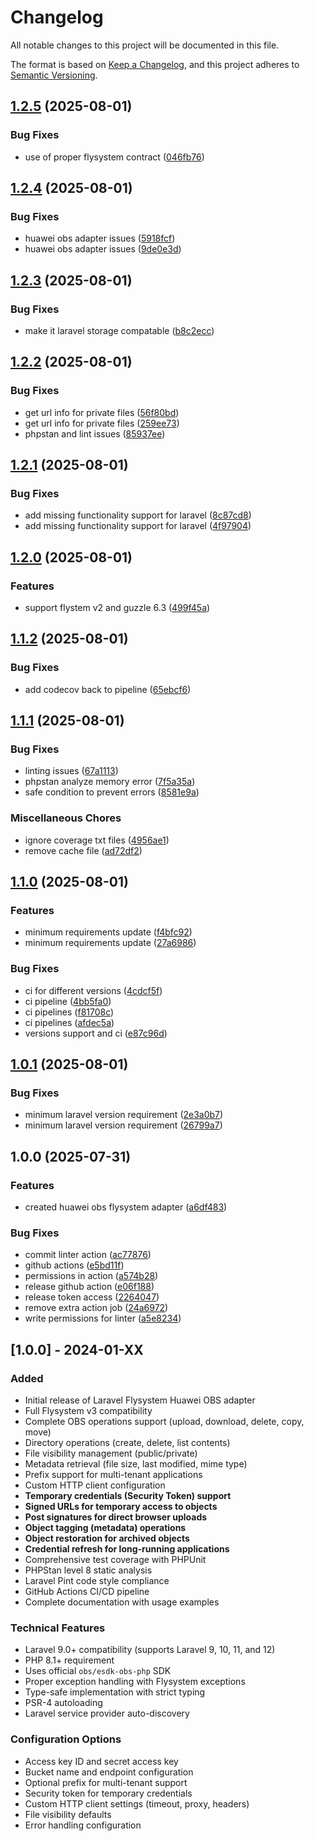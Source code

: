 # Changelog

All notable changes to this project will be documented in this file.

The format is based on [Keep a Changelog](https://keepachangelog.com/en/1.0.0/),
and this project adheres to [Semantic Versioning](https://semver.org/spec/v2.0.0.html).

## [1.2.5](https://github.com/mubbi/laravel-flysystem-huawei-obs/compare/v1.2.4...v1.2.5) (2025-08-01)


### Bug Fixes

* use of proper flysystem contract ([046fb76](https://github.com/mubbi/laravel-flysystem-huawei-obs/commit/046fb76062f5e46cf56096dba6d3ace17b686dc5))

## [1.2.4](https://github.com/mubbi/laravel-flysystem-huawei-obs/compare/v1.2.3...v1.2.4) (2025-08-01)


### Bug Fixes

* huawei obs adapter issues ([5918fcf](https://github.com/mubbi/laravel-flysystem-huawei-obs/commit/5918fcfcd6b6ed8bb97e5234811bf7633320302d))
* huawei obs adapter issues ([9de0e3d](https://github.com/mubbi/laravel-flysystem-huawei-obs/commit/9de0e3d376e1747056972f220853ec04be8ab95f))

## [1.2.3](https://github.com/mubbi/laravel-flysystem-huawei-obs/compare/v1.2.2...v1.2.3) (2025-08-01)


### Bug Fixes

* make it laravel storage compatable ([b8c2ecc](https://github.com/mubbi/laravel-flysystem-huawei-obs/commit/b8c2eccf672b09ff1c8fe009b2064aea9c329492))

## [1.2.2](https://github.com/mubbi/laravel-flysystem-huawei-obs/compare/v1.2.1...v1.2.2) (2025-08-01)


### Bug Fixes

* get url info for private files ([56f80bd](https://github.com/mubbi/laravel-flysystem-huawei-obs/commit/56f80bd7991923de922ac83b47c74672a8875b5c))
* get url info for private files ([259ee73](https://github.com/mubbi/laravel-flysystem-huawei-obs/commit/259ee73263718c6f13e6402658dbf7cf9c2efc24))
* phpstan and lint issues ([85937ee](https://github.com/mubbi/laravel-flysystem-huawei-obs/commit/85937ee93a7ff4cc0870b6a0c4cf2353aa2349a5))

## [1.2.1](https://github.com/mubbi/laravel-flysystem-huawei-obs/compare/v1.2.0...v1.2.1) (2025-08-01)


### Bug Fixes

* add missing functionality support for laravel ([8c87cd8](https://github.com/mubbi/laravel-flysystem-huawei-obs/commit/8c87cd8d364f6e05ea9314b0dc077855c43678d7))
* add missing functionality support for laravel ([4f97904](https://github.com/mubbi/laravel-flysystem-huawei-obs/commit/4f9790422707e3bc0014778aed7f3f3d103d1dcb))

## [1.2.0](https://github.com/mubbi/laravel-flysystem-huawei-obs/compare/v1.1.2...v1.2.0) (2025-08-01)


### Features

* support flystem v2 and guzzle 6.3 ([499f45a](https://github.com/mubbi/laravel-flysystem-huawei-obs/commit/499f45a97036c450e60595c3d152519aba52c3f6))

## [1.1.2](https://github.com/mubbi/laravel-flysystem-huawei-obs/compare/v1.1.1...v1.1.2) (2025-08-01)


### Bug Fixes

* add codecov back to pipeline ([65ebcf6](https://github.com/mubbi/laravel-flysystem-huawei-obs/commit/65ebcf6cbdb5baceec0a4f31da02ac25112a41d9))

## [1.1.1](https://github.com/mubbi/laravel-flysystem-huawei-obs/compare/v1.1.0...v1.1.1) (2025-08-01)


### Bug Fixes

* linting issues ([67a1113](https://github.com/mubbi/laravel-flysystem-huawei-obs/commit/67a1113ace20c32c90c6ace007cc87b7d39a93d6))
* phpstan analyze memory error ([7f5a35a](https://github.com/mubbi/laravel-flysystem-huawei-obs/commit/7f5a35afbb0e74669839263edafa4f36bbe5ad46))
* safe condition to prevent errors ([8581e9a](https://github.com/mubbi/laravel-flysystem-huawei-obs/commit/8581e9a77f7b2c64077af58987215219ed6ae7be))


### Miscellaneous Chores

* ignore coverage txt files ([4956ae1](https://github.com/mubbi/laravel-flysystem-huawei-obs/commit/4956ae11d8d0cee97f4beef489a887574cabd17d))
* remove cache file ([ad72df2](https://github.com/mubbi/laravel-flysystem-huawei-obs/commit/ad72df2b3627b6bdeccfb2ff440eb13051005159))

## [1.1.0](https://github.com/mubbi/laravel-flysystem-huawei-obs/compare/v1.0.1...v1.1.0) (2025-08-01)


### Features

* minimum requirements update ([f4bfc92](https://github.com/mubbi/laravel-flysystem-huawei-obs/commit/f4bfc92e71d87ac88c84497a71e67fbdcfa92352))
* minimum requirements update ([27a6986](https://github.com/mubbi/laravel-flysystem-huawei-obs/commit/27a698672460039a864505501962f3d5a82ec190))


### Bug Fixes

* ci for different versions ([4cdcf5f](https://github.com/mubbi/laravel-flysystem-huawei-obs/commit/4cdcf5fd1b61e60ebb70a2aa9bc69a70a076d8a3))
* ci pipeline ([4bb5fa0](https://github.com/mubbi/laravel-flysystem-huawei-obs/commit/4bb5fa0df93af6a3ec82255b147846354e31cd66))
* ci pipelines ([f81708c](https://github.com/mubbi/laravel-flysystem-huawei-obs/commit/f81708cae3e801c9d9ef39a3ccd8e74ec29ad772))
* ci pipelines ([afdec5a](https://github.com/mubbi/laravel-flysystem-huawei-obs/commit/afdec5a320fbf396579dce6c00ee4d7b96f08df1))
* versions support and ci ([e87c96d](https://github.com/mubbi/laravel-flysystem-huawei-obs/commit/e87c96dd4b0c9e2c9f911844d2588d8c9e5731a5))

## [1.0.1](https://github.com/mubbi/laravel-flysystem-huawei-obs/compare/v1.0.0...v1.0.1) (2025-08-01)


### Bug Fixes

* minimum laravel version requirement ([2e3a0b7](https://github.com/mubbi/laravel-flysystem-huawei-obs/commit/2e3a0b7140a7f3a9d3fb340ac26a90fbfb8d100e))
* minimum laravel version requirement ([26799a7](https://github.com/mubbi/laravel-flysystem-huawei-obs/commit/26799a7b7fc050611069011cbc570d23d59d68b8))

## 1.0.0 (2025-07-31)


### Features

* created huawei obs flysystem adapter ([a6df483](https://github.com/mubbi/laravel-flysystem-huawei-obs/commit/a6df483d0c5f52860717635f03ece8f9d47cec0f))


### Bug Fixes

* commit linter action ([ac77876](https://github.com/mubbi/laravel-flysystem-huawei-obs/commit/ac778761fef4306ce846a2638f2097fb8a1bd973))
* github actions ([e5bd11f](https://github.com/mubbi/laravel-flysystem-huawei-obs/commit/e5bd11f401585e40a79014a35044a6066ec92664))
* permissions in action ([a574b28](https://github.com/mubbi/laravel-flysystem-huawei-obs/commit/a574b28f47998575f34fdf816ae4986781ed0b3d))
* release github action ([e06f188](https://github.com/mubbi/laravel-flysystem-huawei-obs/commit/e06f18886357ac9bd822a06362d2baaac033137c))
* release token access ([2264047](https://github.com/mubbi/laravel-flysystem-huawei-obs/commit/22640474215ef766f46067e316681d9676f7c2c3))
* remove extra action job ([24a6972](https://github.com/mubbi/laravel-flysystem-huawei-obs/commit/24a69729f48668850f23d5568e860918309ef518))
* write permissions for linter ([a5e8234](https://github.com/mubbi/laravel-flysystem-huawei-obs/commit/a5e82342f7e876a7384eac8f3e3a864d875afa5d))

## [1.0.0] - 2024-01-XX

### Added
- Initial release of Laravel Flysystem Huawei OBS adapter
- Full Flysystem v3 compatibility
- Complete OBS operations support (upload, download, delete, copy, move)
- Directory operations (create, delete, list contents)
- File visibility management (public/private)
- Metadata retrieval (file size, last modified, mime type)
- Prefix support for multi-tenant applications
- Custom HTTP client configuration
- **Temporary credentials (Security Token) support**
- **Signed URLs for temporary access to objects**
- **Post signatures for direct browser uploads**
- **Object tagging (metadata) operations**
- **Object restoration for archived objects**
- **Credential refresh for long-running applications**
- Comprehensive test coverage with PHPUnit
- PHPStan level 8 static analysis
- Laravel Pint code style compliance
- GitHub Actions CI/CD pipeline
- Complete documentation with usage examples

### Technical Features
- Laravel 9.0+ compatibility (supports Laravel 9, 10, 11, and 12)
- PHP 8.1+ requirement
- Uses official `obs/esdk-obs-php` SDK
- Proper exception handling with Flysystem exceptions
- Type-safe implementation with strict typing
- PSR-4 autoloading
- Laravel service provider auto-discovery

### Configuration Options
- Access key ID and secret access key
- Bucket name and endpoint configuration
- Optional prefix for multi-tenant support
- Security token for temporary credentials
- Custom HTTP client settings (timeout, proxy, headers)
- File visibility defaults
- Error handling configuration
